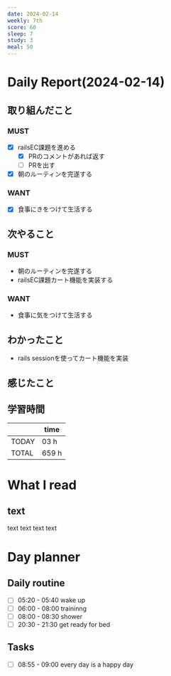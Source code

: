 ```yaml
---
date: 2024-02-14
weekly: 7th
score: 60
sleep: 7
study: 3
meal: 50
---
```

# Daily Report(2024-02-14)
## 取り組んだこと
### MUST
- [x] railsEC課題を進める
	- [x] PRのコメントがあれば返す
	- [ ] PRを出す
- [x] 朝のルーティンを完遂する
### WANT
- [x] 食事にきをつけて生活する
## 次やること
### MUST
- 朝のルーティンを完遂する
- railsEC課題カート機能を実装する
### WANT
- 食事に気をつけて生活する
## わかったこと
- rails sessionを使ってカート機能を実装
## 感じたこと

## 学習時間
|       | time  | 
| ----- | ----- |
| TODAY | 03 h   |
| TOTAL | 659 h |
# What I read
## text 
text text text text

# Day planner
## Daily routine
- [ ] 05:20 - 05:40 wake up
- [ ] 06:00 - 08:00 traininng
- [ ] 08:00 - 08:30 shower
- [ ] 20:30 - 21:30 get ready for bed
## Tasks
- [ ] 08:55 - 09:00 every day is a happy day
